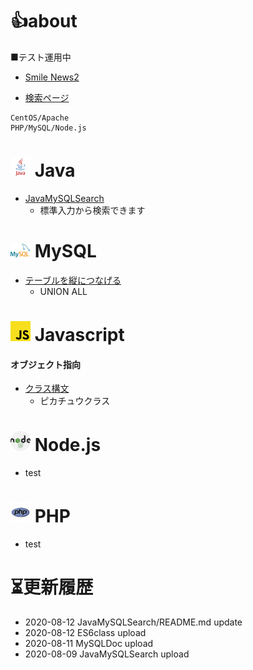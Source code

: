# 👍about

■テスト運用中

- [Smile News2](https://www.tomato-shop.net/smile2/smile_news2.php)

- [検索ページ](https://www.tomato-shop.net/smile2/golgo_post_ajax2_3site_name3.php)


```
CentOS/Apache
PHP/MySQL/Node.js
```

# <img src="https://raw.githubusercontent.com/halucc/halucc/master/java.svg" width="32"> Java
- [JavaMySQLSearch](https://github.com/halucc/JavaMySQLSearch) 
    - 標準入力から検索できます

# <img src="https://raw.githubusercontent.com/halucc/halucc/master/mysql-7.svg" width="32"> MySQL
- [テーブルを縦につなげる](https://github.com/halucc/MySQLDoc#%E3%83%86%E3%83%BC%E3%83%96%E3%83%AB%E3%82%92%E7%B8%A6%E3%81%AB%E3%81%A4%E3%81%AA%E3%81%92%E3%82%8Bunion-all)
    - UNION ALL

# <img src="https://raw.githubusercontent.com/halucc/halucc/master/javascript.svg" width="32"> Javascript
#### オブジェクト指向
- [クラス構文](https://github.com/halucc/ES6class#%E3%83%94%E3%82%AB%E3%83%81%E3%83%A5%E3%82%A6%E3%82%AF%E3%83%A9%E3%82%B9)
    - ピカチュウクラス

# <img src="https://raw.githubusercontent.com/halucc/halucc/master/nodejs-2.svg" width="32"> Node.js
- test

# <img src="https://raw.githubusercontent.com/halucc/halucc/master/php.svg" width="32"> PHP
- test


# ⏳更新履歴
- 2020-08-12 JavaMySQLSearch/README.md update
- 2020-08-12 ES6class upload
- 2020-08-11 MySQLDoc upload
- 2020-08-09 JavaMySQLSearch upload
